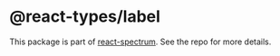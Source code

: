 # @react-types/label

This package is part of [react-spectrum](https://gitlab.com/watheia/spectrum). See the repo for more details.
